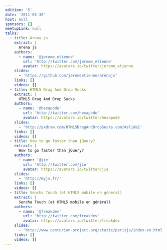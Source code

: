 ```yaml
---
edition: '5'
date: '2011-03-30'
host: null
sponsors: []
meetupLink: null
talks:
  - title: Arena js
    extract: |
      Arena js
    authors:
      - name: '@jerome_etienne'
        url: 'http://twitter.com/jerome_etienne'
        avatar: https://avatars.io/twitter/jerome_etienne
    slides:
      - 'https://github.com/jeromeetienne/arenajs'
    links: []
    videos: []
  - title: HTML5 Drag And Drop Sucks
    extract: |
      HTML5 Drag And Drop Sucks
    authors:
      - name: '@hexapode'
        url: 'http://twitter.com/hexapode'
        avatar: https://avatars.io/twitter/hexapode
    slides:
      - 'http://pxdraw.com/HTML5DragAndDropSucks.com/#slide1'
    links: []
    videos: []
  - title: How to go faster than jQuery?
    extract: |
      How to go faster than jQuery?
    authors:
      - name: '@jie'
        url: 'http://twitter.com/jie'
        avatar: https://avatars.io/twitter/jie
    slides:
      - 'http://myjs.fr/'
    links: []
    videos: []
  - title: Sencha Touch (et HTML5 mobile en général)
    extract: |
      Sencha Touch (et HTML5 mobile en général)
    authors:
      - name: '@freakdev'
        url: 'http://twitter.com/freakdev'
        avatar: https://avatars.io/twitter/freakdev
    slides:
      - 'http://www.centurion-project.org/static/parisjs/index-en.html'
    links: []
    videos: []
---
```

